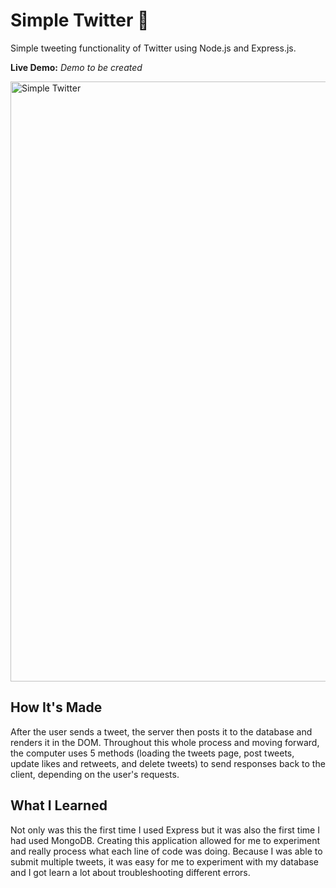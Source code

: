 # Simple Twitter 💙

Simple tweeting functionality of Twitter using Node.js and Express.js.

**Live Demo:** <i>Demo to be created</i>

<img width="960" alt="Simple Twitter" src="https://user-images.githubusercontent.com/88993361/141244771-c4915a6b-83be-4362-a9ac-06c9a69991b3.png">

## How It's Made
After the user sends a tweet, the server then posts it to the database and renders it in the DOM. Throughout this whole process and moving forward, the computer uses 5 methods (loading the tweets page, post tweets, update likes and retweets, and delete tweets) to send responses back to the client, depending on the user's requests.

## What I Learned
Not only was this the first time I used Express but it was also the first time I had used MongoDB. Creating this application allowed for me to experiment and really process what each line of code was doing. Because I was able to submit multiple tweets, it was easy for me to experiment with my database and I got learn a lot about troubleshooting different errors.
